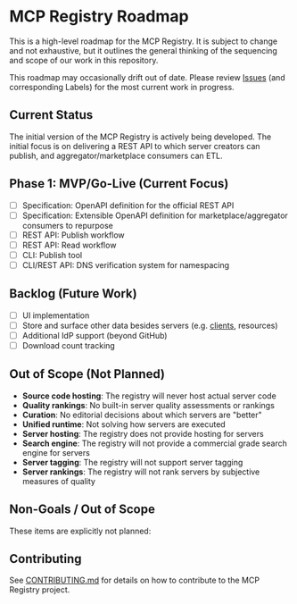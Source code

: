 # MCP Registry Roadmap

This is a high-level roadmap for the MCP Registry. It is subject to change and not exhaustive, but it outlines the general thinking of the sequencing and scope of our work in this repository.

This roadmap may occasionally drift out of date. Please review [Issues](https://github.com/modelcontextprotocol/registry/issues) (and corresponding Labels) for the most current work in progress.

## Current Status

The initial version of the MCP Registry is actively being developed. The initial focus is on delivering a REST API to which server creators can publish, and aggregator/marketplace consumers can ETL.

## Phase 1: MVP/Go-Live (Current Focus)

- [ ] Specification: OpenAPI definition for the official REST API
- [ ] Specification: Extensible OpenAPI definition for marketplace/aggregator consumers to repurpose
- [ ] REST API: Publish workflow
- [ ] REST API: Read workflow
- [ ] CLI: Publish tool
- [ ] CLI/REST API: DNS verification system for namespacing

## Backlog (Future Work)

- [ ] UI implementation
- [ ] Store and surface other data besides servers (e.g. [clients](https://modelcontextprotocol.io/clients), resources)
- [ ] Additional IdP support (beyond GitHub)
- [ ] Download count tracking

## Out of Scope (Not Planned)

- **Source code hosting**: The registry will never host actual server code
- **Quality rankings**: No built-in server quality assessments or rankings
- **Curation**: No editorial decisions about which servers are "better"
- **Unified runtime**: Not solving how servers are executed
- **Server hosting**: The registry does not provide hosting for servers
- **Search engine**: The registry will not provide a commercial grade search engine for servers
- **Server tagging**: The registry will not support server tagging
- **Server rankings**: The registry will not rank servers by subjective measures of quality


## Non-Goals / Out of Scope

These items are explicitly not planned:

## Contributing

See [CONTRIBUTING.md](../CONTRIBUTING.md) for details on how to contribute to the MCP Registry project.